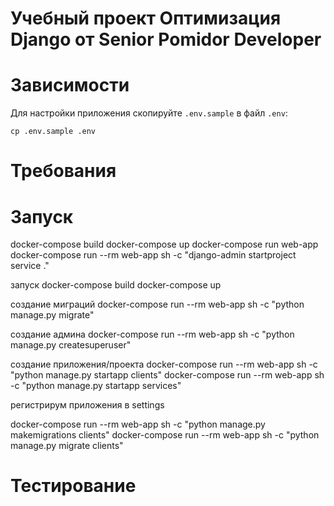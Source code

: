 # Учебный проект Оптимизация Django от Senior Pomidor Developer

# Зависимости
Для настройки приложения скопируйте `.env.sample` в файл `.env`:
```shell
cp .env.sample .env
```

# Требования
# Запуск

docker-compose build
docker-compose up
docker-compose run web-app
docker-compose run --rm  web-app sh -c "django-admin startproject service ."

запуск
docker-compose build
docker-compose up

создание миграций 
docker-compose run --rm  web-app sh -c "python manage.py migrate"

создание админа
docker-compose run --rm  web-app sh -c "python manage.py createsuperuser"

создание приложения/проекта
docker-compose run --rm  web-app sh -c "python manage.py startapp clients"
docker-compose run --rm  web-app sh -c "python manage.py startapp services"

регистрирум приложения в settings

docker-compose run --rm  web-app sh -c "python manage.py makemigrations clients"
docker-compose run --rm  web-app sh -c "python manage.py migrate clients"

# Тестирование
